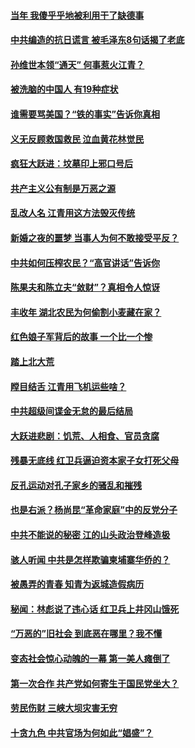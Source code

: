 #### [当年 我傻乎乎地被利用干了缺德事](../pages/prog1695/a103390195.md) 
#### [中共编造的抗日谎言 被毛泽东8句话揭了老底](../pages/prog1695/a103390192.md) 
#### [孙维世本领“通天” 何事惹火江青？](../pages/prog1695/a103389257.md) 
#### [被洗脑的中国人 有19种症状](../pages/prog1695/a103389249.md) 
#### [谁需要骂美国？“铁的事实”告诉你真相](../pages/prog1695/a103388310.md) 
#### [义无反顾救国救民 泣血黄花林觉民](../pages/prog1695/a103388298.md) 
#### [疯狂大跃进：坟墓印上邪口号后](../pages/prog1695/a103387360.md) 
#### [共产主义公有制是万恶之源](../pages/prog1695/a103387352.md) 
#### [乱改人名 江青用这方法毁灭传统](../pages/prog1695/a103386323.md) 
#### [新婚之夜的噩梦 当事人为何不敢接受平反？](../pages/prog1695/a103386318.md) 
#### [中共如何压榨农民？“高官讲话”告诉你](../pages/prog1695/a103385405.md) 
#### [陈果夫和陈立夫“敛财”？真相令人惊讶](../pages/prog1695/a103385390.md) 
#### [丰收年 湖北农民为何偷割小麦藏在家？](../pages/prog1695/a103384134.md) 
#### [红色娘子军背后的故事 一个比一个惨](../pages/prog1695/a103384119.md) 
#### [踏上北大荒](../pages/prog1695/a103383172.md) 
#### [瞠目结舌 江青用飞机运些啥？](../pages/prog1695/a103383168.md) 
#### [中共超级间谍金无怠的最后结局](../pages/prog1695/a103382206.md) 
#### [大跃进悲剧：饥荒、人相食、官员贪腐](../pages/prog1695/a103382186.md) 
#### [残暴无底线 红卫兵逼迫资本家子女打死父母](../pages/prog1695/a103381293.md) 
#### [反孔运动对孔子家乡的骚乱和摧残](../pages/prog1695/a103381287.md) 
#### [也是右派？杨尚昆“革命家庭”中的反党分子](../pages/prog1695/a103380285.md) 
#### [中共不能说的秘密 江的山头政治登峰造极](../pages/prog1695/a103380266.md) 
#### [骇人听闻 中共是怎样欺骗柬埔寨华侨的？](../pages/prog1695/a103379241.md) 
#### [被愚弄的青春 知青为返城造假病历](../pages/prog1695/a103379219.md) 
#### [秘闻：林彪说了违心话 红卫兵上井冈山饿死](../pages/prog1695/a103377868.md) 
#### [“万恶的”旧社会 到底恶在哪里？我不懂](../pages/prog1695/a103377878.md) 
#### [变态社会惊心动魄的一幕 第一美人瘫倒了](../pages/prog1695/a103376949.md) 
#### [第一次合作 共产党如何寄生于国民党坐大？](../pages/prog1695/a103376944.md) 
#### [劳民伤财 三峡大坝灾害无穷](../pages/prog1695/a103376141.md) 
#### [十贪九色 中共官场为何如此“娼盛”？](../pages/prog1695/a103376133.md) 

